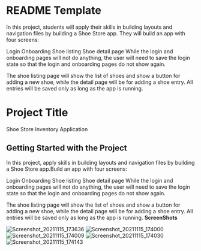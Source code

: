 # README Template

In this project, students will apply their skills in building layouts and navigation files by building a Shoe Store app. They will build an app with four screens:

Login
Onboarding
Shoe listing
Shoe detail page
While the login and onboarding pages will not do anything, the user will need to save the login state so that the login and onboarding pages do not show again.

The shoe listing page will show the list of shoes and show a button for adding a new shoe, while the detail page will be for adding a shoe entry. All entries will be saved only as long as the app is running.

# Project Title

Shoe Store Inventory Application

## Getting Started with the Project

In this project, apply skills in building layouts and navigation files by building a Shoe Store app.Build an app with four screens:

Login
Onboarding
Shoe listing
Shoe detail page
While the login and onboarding pages will not do anything, the user will need to save the login state so that the login and onboarding pages do not show again.

The shoe listing page will show the list of shoes and show a button for adding a new shoe, while the detail page will be for adding a shoe entry. All entries will be saved only as long as the app is running.
**ScreenShots**



![Screenshot_20211115_173636](https://user-images.githubusercontent.com/79679552/141864540-ff7489c3-ba16-4b16-bd68-f98ab7eba238.png)
![Screenshot_20211115_174000](https://user-images.githubusercontent.com/79679552/141864551-30d8eede-1de5-4d85-9a02-f90d93d49fbf.png)
![Screenshot_20211115_174009](https://user-images.githubusercontent.com/79679552/141864554-c2f3bd4c-863f-47f6-9ac1-7f282fa8c416.png)
![Screenshot_20211115_174030](https://user-images.githubusercontent.com/79679552/141864566-ee63b920-5db1-41ec-b944-b46fd623d7bd.png)
![Screenshot_20211115_174143](https://user-images.githubusercontent.com/79679552/141864574-cca75f4f-0258-4848-aa54-75f97e6c26d7.png)
